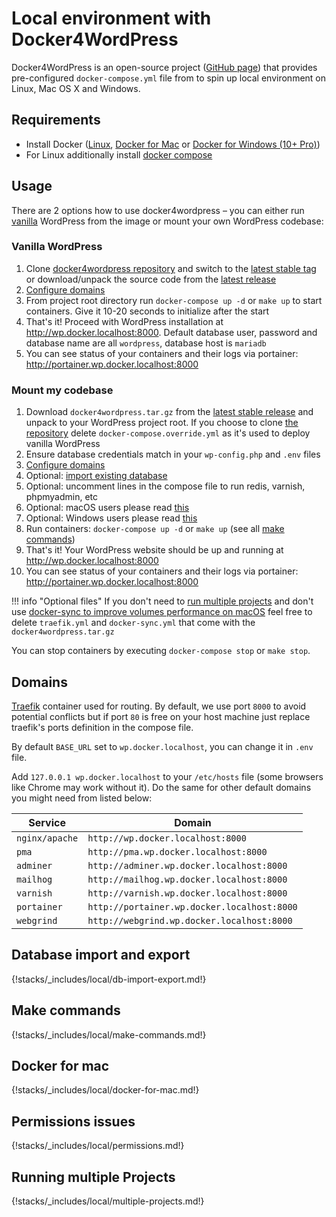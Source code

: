 # Local environment with Docker4WordPress

Docker4WordPress is an open-source project ([GitHub page](https://github.com/wodby/docker4wordpress)) that provides pre-configured `docker-compose.yml` file from to spin up local environment on Linux, Mac OS X and Windows. 

## Requirements

* Install Docker ([Linux](https://docs.docker.com/engine/installation), [Docker for Mac](https://docs.docker.com/engine/installation/mac) or [Docker for Windows (10+ Pro)](https://docs.docker.com/engine/installation/windows))
* For Linux additionally install [docker compose](https://docs.docker.com/compose/install)

## Usage

There are 2 options how to use docker4wordpress – you can either run [vanilla](https://en.wikipedia.org/wiki/Vanilla_software) WordPress from the image or mount your own WordPress codebase:

### Vanilla WordPress

1. Clone [docker4wordpress repository](https://github.com/wodby/docker4wordpress) and switch to the [latest stable tag](https://github.com/wodby/docker4wordpress/releases) or download/unpack the source code from the [latest release](https://github.com/wodby/docker4wordpress/releases)
2. [Configure domains](#domains)
3. From project root directory run `docker-compose up -d` or `make up` to start containers. Give it 10-20 seconds to initialize after the start
4. That's it! Proceed with WordPress installation at http://wp.docker.localhost:8000. Default database user, password and database name are all `wordpress`, database host is `mariadb`
5. You can see status of your containers and their logs via portainer: http://portainer.wp.docker.localhost:8000

### Mount my codebase

1. Download `docker4wordpress.tar.gz` from the [latest stable release](https://github.com/wodby/docker4wordpress/releases) and unpack to your WordPress project root. If you choose to clone [the repository](https://github.com/wodby/docker4wordpress) delete `docker-compose.override.yml` as it's used to deploy vanilla WordPress
2. Ensure database credentials match in your `wp-config.php` and `.env` files 
3. [Configure domains](#domains)
4. Optional: [import existing database](#database-import-and-export)
5. Optional: uncomment lines in the compose file to run redis, varnish, phpmyadmin, etc
8. Optional: macOS users please read [this](#docker-for-mac)
9. Optional: Windows users please read [this](#permissions-issues)
10. Run containers: `docker-compose up -d` or `make up` (see all [make commands](#make-commands))
11. That's it! Your WordPress website should be up and running at http://wp.docker.localhost:8000
12. You can see status of your containers and their logs via portainer: http://portainer.wp.docker.localhost:8000

!!! info "Optional files"
    If you don't need to [run multiple projects](#running-multiple-projects) and don't use [docker-sync to improve volumes performance on macOS](#docker-for-mac) feel free to delete `traefik.yml` and `docker-sync.yml` that come with the `docker4wordpress.tar.gz`

You can stop containers by executing `docker-compose stop` or `make stop`. 

## Domains

[Traefik](https://hub.docker.com/_/traefik) container used for routing. By default, we use port `8000` to avoid potential conflicts but if port `80` is free on your host machine just replace traefik's ports definition in the compose file.

By default `BASE_URL` set to `wp.docker.localhost`, you can change it in `.env` file.

Add `127.0.0.1 wp.docker.localhost` to your `/etc/hosts` file (some browsers like Chrome may work without it). Do the same for other default domains you might need from listed below:  

| Service        | Domain                                      |
| ------------   | -----------------------------------------   |
| `nginx/apache` | `http://wp.docker.localhost:8000`           |
| `pma`          | `http://pma.wp.docker.localhost:8000`       |
| `adminer`      | `http://adminer.wp.docker.localhost:8000`   |
| `mailhog`      | `http://mailhog.wp.docker.localhost:8000`   |
| `varnish`      | `http://varnish.wp.docker.localhost:8000`   |
| `portainer`    | `http://portainer.wp.docker.localhost:8000` |
| `webgrind`     | `http://webgrind.wp.docker.localhost:8000`  |

## Database import and export

{!stacks/_includes/local/db-import-export.md!}

## Make commands

{!stacks/_includes/local/make-commands.md!}

## Docker for mac

{!stacks/_includes/local/docker-for-mac.md!}

## Permissions issues

{!stacks/_includes/local/permissions.md!}

## Running multiple Projects

{!stacks/_includes/local/multiple-projects.md!}